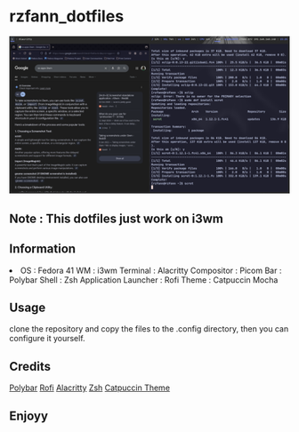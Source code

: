 <h1>rzfann_dotfiles</h1>
<p align="center">
  <img src="foto1.png"/>
</p>
<h2>Note : This dotfiles just work on i3wm</h2>

## Information
<li>
  OS : Fedora 41
  WM : i3wm 
  Terminal : Alacritty
  Compositor : Picom
  Bar : Polybar
  Shell : Zsh
  Application Launcher : Rofi
  Theme : Catpuccin Mocha
</li>


## Usage
clone the repository and copy the files to the .config directory, then you can configure it yourself.

## Credits

<a href="https://github.com/polybar/polybar">Polybar</a>
<a href="https://github.com/davatorium/rofi">Rofi</a>
<a href="https://alacritty.org/">Alacritty</a>
<a href="https://github.com/ohmyzsh/ohmyzsh/wiki/Installing-ZSH">Zsh</a>
<a href="https://catppuccin.com/">Catpuccin Theme</a>

## Enjoyy
